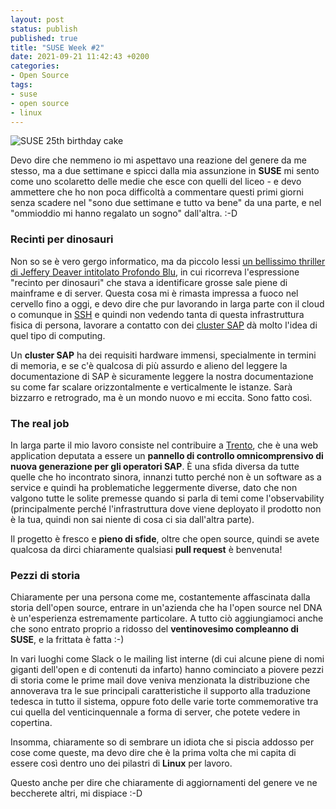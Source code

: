 ```yaml
---
layout: post
status: publish
published: true
title: "SUSE Week #2" 
date: 2021-09-21 11:42:43 +0200
categories: 
- Open Source
tags: 
- suse
- open source
- linux
---
```


![SUSE 25th birthday cake](https://gitlab.com/dottorblaster/blog-images/-/raw/master/images/IMG_5306.JPG)

Devo dire che nemmeno io mi aspettavo una reazione del genere da me stesso, ma a due settimane e spicci dalla mia assunzione in **SUSE** mi sento come uno scolaretto delle medie che esce con quelli del liceo - e devo ammettere che ho non poca difficoltà a commentare questi primi giorni senza scadere nel "sono due settimane e tutto va bene" da una parte, e nel "ommioddio mi hanno regalato un sogno" dall'altra. :-D

### Recinti per dinosauri
Non so se è vero gergo informatico, ma da piccolo lessi [un bellissimo thriller di Jeffery Deaver intitolato Profondo Blu](https://it.wikipedia.org/wiki/Profondo_Blu), in cui ricorreva l'espressione "recinto per dinosauri" che stava a identificare grosse sale piene di mainframe e di server. Questa cosa mi è rimasta impressa a fuoco nel cervello fino a oggi, e devo dire che pur lavorando in larga parte con il cloud o comunque in [SSH](https://it.wikipedia.org/wiki/Secure_Shell) e quindi non vedendo tanta di questa infrastruttura fisica di persona, lavorare a contatto con dei [cluster SAP](https://en.wikipedia.org/wiki/SAP_HANA) dà molto l'idea di quel tipo di computing.

Un **cluster SAP** ha dei requisiti hardware immensi, specialmente in termini di memoria, e se c'è qualcosa di più assurdo e alieno del leggere la documentazione di SAP è sicuramente leggere la nostra documentazione su come far scalare orizzontalmente e verticalmente le istanze. Sarà bizzarro e retrogrado, ma è un mondo nuovo e mi eccita. Sono fatto così.

### The real job
In larga parte il mio lavoro consiste nel contribuire a [Trento](https://www.trento-project.io/), che è una web application deputata a essere un **pannello di controllo omnicomprensivo di nuova generazione per gli operatori SAP**. È una sfida diversa da tutte quelle che ho incontrato sinora, innanzi tutto perché non è un software as a service e quindi ha problematiche leggermente diverse, dato che non valgono tutte le solite premesse quando si parla di temi come l'observability (principalmente perché l'infrastruttura dove viene deployato il prodotto non è la tua, quindi non sai niente di cosa ci sia dall'altra parte).

Il progetto è fresco e **pieno di sfide**, oltre che open source, quindi se avete qualcosa da dirci chiaramente qualsiasi **pull request** è benvenuta!

### Pezzi di storia
Chiaramente per una persona come me, costantemente affascinata dalla storia dell'open source, entrare in un'azienda che ha l'open source nel DNA è un'esperienza estremamente particolare. A tutto ciò aggiungiamoci anche che sono entrato proprio a ridosso del **ventinovesimo compleanno di SUSE**, e la frittata è fatta :-)

In vari luoghi come Slack o le mailing list interne (di cui alcune piene di nomi giganti dell'open e di contenuti da infarto) hanno cominciato a piovere pezzi di storia come le prime mail dove veniva menzionata la distribuzione che annoverava tra le sue principali caratteristiche il supporto alla traduzione tedesca in tutto il sistema, oppure foto delle varie torte commemorative tra cui quella del venticinquennale a forma di server, che potete vedere in copertina.

Insomma, chiaramente so di sembrare un idiota che si piscia addosso per cose come queste, ma devo dire che è la prima volta che mi capita di essere così dentro uno dei pilastri di **Linux** per lavoro.

Questo anche per dire che chiaramente di aggiornamenti del genere ve ne beccherete altri, mi dispiace :-D
